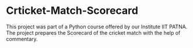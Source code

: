 # Crticket-Match-Scorecard
This project was part of a Python course offered by our Institute IIT PATNA. The project prepares the Scorecard of the cricket match with the help of commentary.
